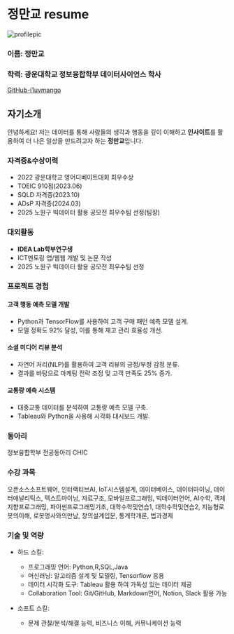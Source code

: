 
# 정만교 resume

![profilepic](C:\Users\xcrui\Desktop\MK\2학년\오픈소스소프트웨어\ossprofilepic.jpg)


### 이름: 정만교

### 학력: 광운대학교 정보융합학부 데이터사이언스 학사

[GitHub-i1uvmango](https://github.com/i1uvmango)



## 자기소개
안녕하세요! 저는 데이터를 통해 사람들의 생각과 행동을 깊이 이해하고  **인사이트**를 활용하여 더 나은 일상을 만드려고자 하는 **정만교**입니다.

### 자격증&수상이력
-  2022 광운대학교 영어디베이트대회 최우수상 
- TOEIC 910점(2023.06)
- SQLD 자격증(2023.10)
- ADsP 자격증(2024.03)
- 2025 노원구 빅데이터 활용 공모전 최우수팀 선정(팀장)

### 대외활동
- **IDEA Lab학부연구생**
- ICT멘토링 앱/웹웹 개발 및 논문 작성 
- 2025 노원구 빅데이터 활용 공모전 최우수팀 선정

### 프로젝트 경험

#### **고객 행동 예측 모델 개발**
- Python과 TensorFlow를 사용하여 고객 구매 패턴 예측 모델 설계.
- 모델 정확도 92% 달성, 이를 통해 재고 관리 효율성 개선.

#### **소셜 미디어 리뷰 분석**
- 자연어 처리(NLP)를 활용하여 고객 리뷰의 긍정/부정 감정 분류.
- 결과를 바탕으로 마케팅 전략 조정 및 고객 만족도 25% 증가.

#### **교통량 예측 시스템**
- 대중교통 데이터를 분석하여 교통량 예측 모델 구축.
- Tableau와 Python을 사용해 시각화 대시보드 개발.





### 동아리
정보융합학부 전공동아리 CHIC

### 수강 과목
오픈소스소프트웨어, 인터랙티브AI, IoT시스템설계, 데이터베이스, 데이터마이닝, 데이터애널리틱스, 텍스트마이닝, 자료구조, 모바일프로그래밍,  빅데이터언어, AI수학, 객체지향프로그래밍, 파이썬프로그래밍기초, 대학수학및연습1, 대학수학및연습2, 지능형로봇의이해, 로봇명사와의만남, 창의설계입문, 통계학개론, 법과경제

### 기술 및 역량
* 하드 스킬:
    * 프로그래밍 언어: Python,R,SQL,Java 
    * 머신러닝: 알고리즘 설계 및 모델링, Tensorflow 응용
    * 데이터 시각화 도구: Tableau 활용 하여 가독성 있는 데이터 제공
    * Collaboration Tool: Git/GitHub, Markdown언어, Notion, Slack 활용 가능

* 소프트 스킬:
    * 문제 관찰/분석/해결 능력, 비즈니스 이해, 커뮤니케이션 능력


